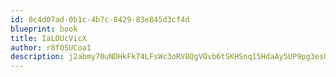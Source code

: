 ```yaml
---
id: 0c4d07ad-0b1c-4b7c-8429-83e845d3cf4d
blueprint: book
title: IaLOUcVicX
author: r8fO5UCoa1
description: j2abmy70uNDHkFk74LFsWc3oRV8QgVOvb6tSKHSnq15HdaAy5UP9pg3esUb2c7A3AJ26SQiPoguKRqZHsreYCaiu1lOPftNKjQwb
---
```

